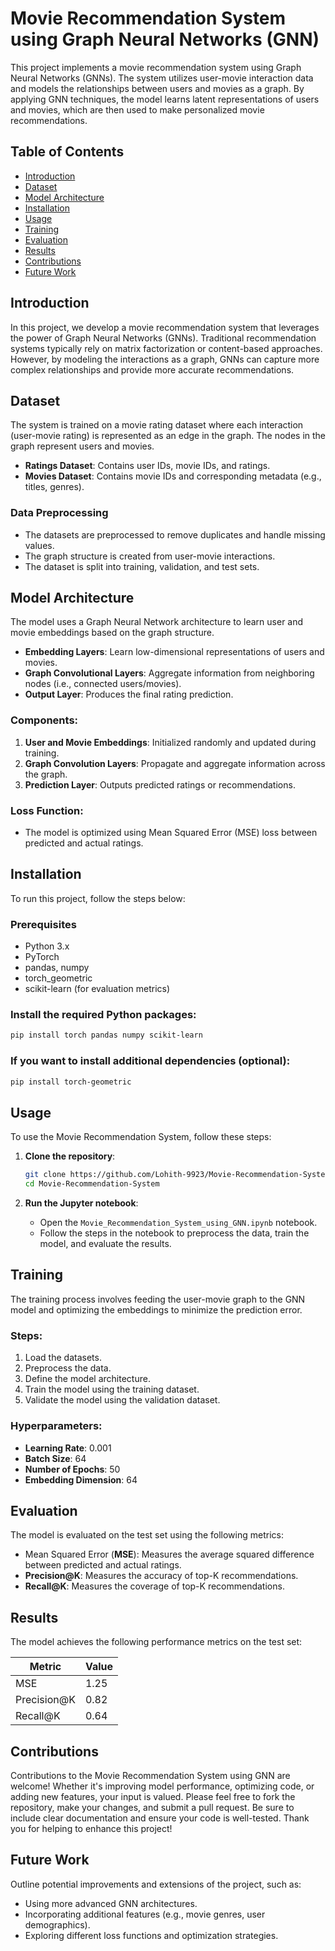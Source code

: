 # Movie Recommendation System using Graph Neural Networks (GNN)

This project implements a movie recommendation system using Graph Neural Networks (GNNs). The system utilizes user-movie interaction data and models the relationships between users and movies as a graph. By applying GNN techniques, the model learns latent representations of users and movies, which are then used to make personalized movie recommendations.

## Table of Contents
- [Introduction](#introduction)
- [Dataset](#dataset)
- [Model Architecture](#model-architecture)
- [Installation](#installation)
- [Usage](#usage)
- [Training](#training)
- [Evaluation](#evaluation)
- [Results](#results)
- [Contributions](#contributions)
- [Future Work](#future-work)

## Introduction
In this project, we develop a movie recommendation system that leverages the power of Graph Neural Networks (GNNs). Traditional recommendation systems typically rely on matrix factorization or content-based approaches. However, by modeling the interactions as a graph, GNNs can capture more complex relationships and provide more accurate recommendations.

## Dataset
The system is trained on a movie rating dataset where each interaction (user-movie rating) is represented as an edge in the graph. The nodes in the graph represent users and movies.

- **Ratings Dataset**: Contains user IDs, movie IDs, and ratings.
- **Movies Dataset**: Contains movie IDs and corresponding metadata (e.g., titles, genres).

### Data Preprocessing
- The datasets are preprocessed to remove duplicates and handle missing values.
- The graph structure is created from user-movie interactions.
- The dataset is split into training, validation, and test sets.

## Model Architecture
The model uses a Graph Neural Network architecture to learn user and movie embeddings based on the graph structure.

- **Embedding Layers**: Learn low-dimensional representations of users and movies.
- **Graph Convolutional Layers**: Aggregate information from neighboring nodes (i.e., connected users/movies).
- **Output Layer**: Produces the final rating prediction.

### Components:
1. **User and Movie Embeddings**: Initialized randomly and updated during training.
2. **Graph Convolution Layers**: Propagate and aggregate information across the graph.
3. **Prediction Layer**: Outputs predicted ratings or recommendations.

### Loss Function:
- The model is optimized using Mean Squared Error (MSE) loss between predicted and actual ratings.

## Installation
To run this project, follow the steps below:

### Prerequisites
- Python 3.x
- PyTorch
- pandas, numpy
- torch_geometric
- scikit-learn (for evaluation metrics)

### Install the required Python packages:
```bash
pip install torch pandas numpy scikit-learn
```

### If you want to install additional dependencies (optional):
```bash
pip install torch-geometric
```

## Usage
To use the Movie Recommendation System, follow these steps:

1. **Clone the repository**:
   ```bash
   git clone https://github.com/Lohith-9923/Movie-Recommendation-System.git
   cd Movie-Recommendation-System
   ```

2. **Run the Jupyter notebook**:
   - Open the `Movie_Recommendation_System_using_GNN.ipynb` notebook.
   - Follow the steps in the notebook to preprocess the data, train the model, and evaluate the results.

## Training
The training process involves feeding the user-movie graph to the GNN model and optimizing the embeddings to minimize the prediction error.

### Steps:
1. Load the datasets.
2. Preprocess the data.
3. Define the model architecture.
4. Train the model using the training dataset.
5. Validate the model using the validation dataset.

### Hyperparameters:
- **Learning Rate**: 0.001
- **Batch Size**: 64
- **Number of Epochs**: 50
- **Embedding Dimension**: 64

## Evaluation
The model is evaluated on the test set using the following metrics:

- Mean Squared Error (**MSE**): Measures the average squared difference between predicted and actual ratings.
- **Precision@K**: Measures the accuracy of top-K recommendations.
- **Recall@K**: Measures the coverage of top-K recommendations.
## Results
The model achieves the following performance metrics on the test set:

| Metric                         	| Value 	|
|-------------------------------	|--------------	|
| MSE       	|     1.25        |
| Precision@K        	|     0.82       |
| Recall@K    	|        0.64     	|

## Contributions
Contributions to the Movie Recommendation System using GNN are welcome! Whether it's improving model performance, optimizing code, or adding new features, your input is valued. Please feel free to fork the repository, make your changes, and submit a pull request. Be sure to include clear documentation and ensure your code is well-tested. Thank you for helping to enhance this project!
## Future Work
Outline potential improvements and extensions of the project, such as:

- Using more advanced GNN architectures.
- Incorporating additional features (e.g., movie genres, user demographics).
- Exploring different loss functions and optimization strategies.
